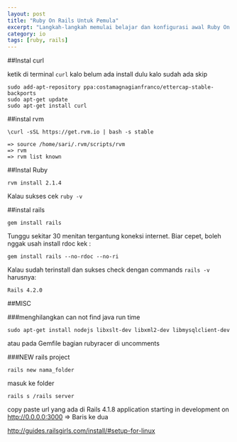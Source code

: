 ```yaml
---
layout: post
title: "Ruby On Rails Untuk Pemula"
excerpt: "Langkah-langkah memulai belajar dan konfigurasi awal Ruby On Rails untuk pemula."
category: io
tags: [ruby, rails]
---
```



##Instal curl

ketik di terminal `curl` kalo belum ada install dulu kalo sudah ada skip

    sudo add-apt-repository ppa:costamagnagianfranco/ettercap-stable-backports
    sudo apt-get update
    sudo apt-get install curl

##instal rvm

    \curl -sSL https://get.rvm.io | bash -s stable

    => source /home/sari/.rvm/scripts/rvm
    => rvm
    => rvm list known

##Instal Ruby

    rvm install 2.1.4

Kalau sukses cek `ruby -v`

##instal rails

    gem install rails

Tunggu sekitar 30 menitan tergantung koneksi internet. Biar cepet, boleh nggak usah install rdoc kek :

    gem install rails --no-rdoc --no-ri

Kalau sudah terinstall dan sukses check dengan commands `rails -v` harusnya:

    Rails 4.2.0

##MISC

###menghilangkan can not find java run time

    sudo apt-get install nodejs libxslt-dev libxml2-dev libmysqlclient-dev

atau pada Gemfile bagian rubyracer di uncomments

###NEW rails project

    rails new nama_folder

masuk ke folder

    rails s /rails server

copy paste url yang ada di  Rails 4.1.8 application starting in development on http://0.0.0.0:3000 => Baris ke dua

http://guides.railsgirls.com/install/#setup-for-linux